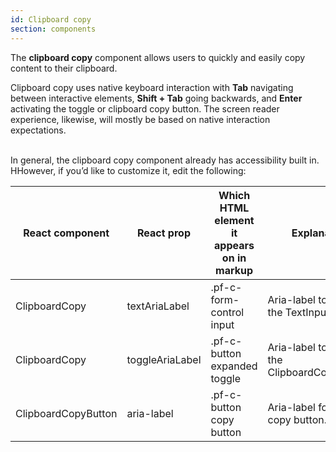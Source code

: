 ```yaml
---
id: Clipboard copy
section: components
---
```


The **clipboard copy** component allows users to quickly and easily copy content to their clipboard.

Clipboard copy uses native keyboard interaction with **Tab** navigating between interactive elements, **Shift + Tab** going backwards, and **Enter** activating the toggle or clipboard copy button. The screen reader experience, likewise, will mostly be based on native interaction expectations.


<br/>
In general, the clipboard copy component already has accessibility built in. HHowever, if you’d like to customize it, edit the following:

| React component| React prop | Which HTML element it appears on in markup | Explanation | 
|---|---|---|---|
| ClipboardCopy | textAriaLabel | .pf-c-form-control input | Aria-label to use on the TextInput. |
| ClipboardCopy | toggleAriaLabel | .pf-c-button expanded toggle | Aria-label to use on the ClipboardCopyToggle. |
| ClipboardCopyButton | aria-label | .pf-c-button copy button | Aria-label for the copy button. |